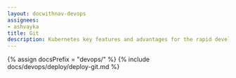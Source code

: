 ```yaml
---
layout: docwithnav-devops
assignees:
- ashvayka
title: Git
description: Kubernetes key features and advantages for the rapid development of IoT projects and applications.
---
```


{% assign docsPrefix = "devops/" %}
{% include docs/devops/deploy/deploy-git.md %}

